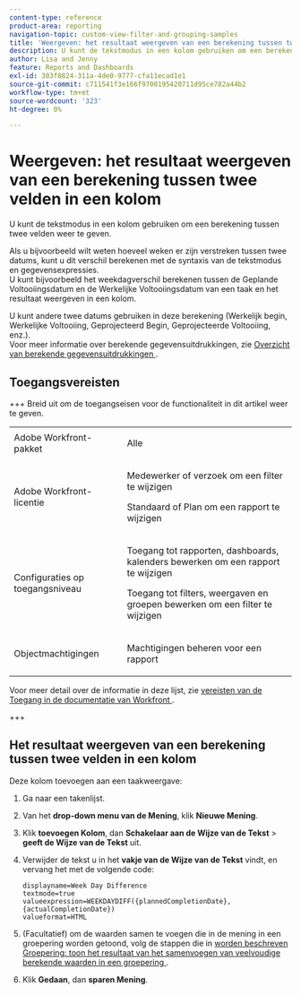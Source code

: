 ```yaml
---
content-type: reference
product-area: reporting
navigation-topic: custom-view-filter-and-grouping-samples
title: 'Weergeven: het resultaat weergeven van een berekening tussen twee velden in een kolom'
description: U kunt de tekstmodus in een kolom gebruiken om een berekening tussen twee velden weer te geven.
author: Lisa and Jenny
feature: Reports and Dashboards
exl-id: 303f8824-311a-4de0-9777-cfa11ecad1e1
source-git-commit: c711541f3e166f9700195420711d95ce782a44b2
workflow-type: tm+mt
source-wordcount: '323'
ht-degree: 0%

---
```


# Weergeven: het resultaat weergeven van een berekening tussen twee velden in een kolom

<!--Audited: 11/2024-->

U kunt de tekstmodus in een kolom gebruiken om een berekening tussen twee velden weer te geven.

Als u bijvoorbeeld wilt weten hoeveel weken er zijn verstreken tussen twee datums, kunt u dit verschil berekenen met de syntaxis van de tekstmodus en gegevensexpressies.\
U kunt bijvoorbeeld het weekdagverschil berekenen tussen de Geplande Voltooiingsdatum en de Werkelijke Voltooiingsdatum van een taak en het resultaat weergeven in een kolom.

U kunt andere twee datums gebruiken in deze berekening (Werkelijk begin, Werkelijke Voltooiing, Geprojecteerd Begin, Geprojecteerde Voltooiing, enz.).\
Voor meer informatie over berekende gegevensuitdrukkingen, zie [ Overzicht van berekende gegevensuitdrukkingen ](../../../reports-and-dashboards/reports/calc-cstm-data-reports/calculated-data-expressions.md).

## Toegangsvereisten

+++ Breid uit om de toegangseisen voor de functionaliteit in dit artikel weer te geven. 

<table style="table-layout:auto"> 
 <col> 
 <col> 
 <tbody> 
  <tr> 
   <td role="rowheader">Adobe Workfront-pakket</td> 
   <td> <p>Alle</p> </td> 
  </tr> 
  <tr> 
   <td role="rowheader">Adobe Workfront-licentie</td> 
   <td> 
   <p>Medewerker of verzoek om een filter te wijzigen </p>
   <p>Standaard of Plan om een rapport te wijzigen</p>
  </tr> 
  <tr> 
   <td role="rowheader">Configuraties op toegangsniveau</td> 
   <td> <p>Toegang tot rapporten, dashboards, kalenders bewerken om een rapport te wijzigen</p> <p>Toegang tot filters, weergaven en groepen bewerken om een filter te wijzigen</p> </td> 
  </tr> 
  <tr> 
   <td role="rowheader">Objectmachtigingen</td> 
   <td> <p>Machtigingen beheren voor een rapport</p>  </td> 
  </tr> 
 </tbody> 
</table>

Voor meer detail over de informatie in deze lijst, zie [ vereisten van de Toegang in de documentatie van Workfront ](/help/quicksilver/administration-and-setup/add-users/access-levels-and-object-permissions/access-level-requirements-in-documentation.md).

+++


## Het resultaat weergeven van een berekening tussen twee velden in een kolom

Deze kolom toevoegen aan een taakweergave:

1. Ga naar een takenlijst.
1. Van het **drop-down menu van de Mening**, klik **Nieuwe Mening**.

1. Klik **toevoegen Kolom**, dan **Schakelaar aan de Wijze van de Tekst** > **geeft de Wijze van de Tekst** uit.
1. Verwijder de tekst u in het **vakje van de Wijze van de Tekst** vindt, en vervang het met de volgende code:

   ```
   displayname=Week Day Difference
   textmode=true
   valueexpression=WEEKDAYDIFF({plannedCompletionDate},{actualCompletionDate})
   valueformat=HTML
   ```

1. (Facultatief) om de waarden samen te voegen die in de mening in een groepering worden getoond, volg de stappen die in [ worden beschreven Groepering: toon het resultaat van het samenvoegen van veelvoudige berekende waarden in een groepering ](../../../reports-and-dashboards/reports/custom-view-filter-grouping-samples/grouping-calculation-between-two-fields-aggregated-in-grouping.md).
1. Klik **Gedaan**, dan **sparen Mening**.
